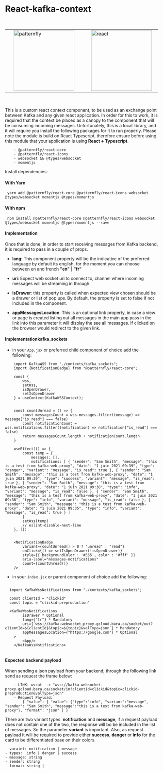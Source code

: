 # React-kafka-context

<table style="margin: 50px auto;">
  <tr>
    <td valign="top" style="border:none;"><img alt="patternfly" hspace="20" height="200" width="200" src="https://pbs.twimg.com/profile_images/1248314779812294656/DKsPlKdl.png"/></td>
    <td valign="top" style="border:none;"><img alt="react" hspace="20" height="200" width="200" src="https://mildaintrainings.com/wp-content/uploads/2017/11/react-logo.png"/></td>
    <td valign="top" style="border:none;"><img alt="kafka" hspace="20" height="200" width="200" src="https://www.indellient.com/wp-content/uploads/2020/10/20201021_Introduction-to-Apache-Kafka_BLOG-FEATURED-IMAGE.jpg"/></td>
  </tr>
 </table>

This is a custom react context component, to be used as an exchange point between Kafka
and any given react application. In order for this to work, it is required that the context
be placed as a canopy to the component that will be consuming incoming messages. Unfortunately,
this is a local library, and it will require you install the following packages for it to run properly.
Please note the module is build on React Typescript, therefore ensure before using this module
that your application is using <b>React + Typescript</b>.

        - @patternfly/react-core
        - @patternfly/react-icons
        - websocket && @types/websocket
        - momentjs

Install dependencies:
#### With Yarn
``` yarn add @patternfly/react-core @patternfly/react-icons websocket @types/websocket momentjs @types/momentjs```

#### With npm
``` npm install @patternfly/react-core @patternfly/react-icons websocket @types/websocket momentjs @types/momentjs --save```

#### Implementation
Once that is done, in order to start receiving messages from Kafka backend, it is required to pass in
a couple of props.

- <b>lang</b>: This component property will be the indicative of the preferred language by default its english, for the
  moment you can choose between en and french <b>"en"</b> | <b>"fr"</b>

- <b>uri</b>: Expect web socket uri to connect to, channel where incoming messages will be streaming in through.

- <b>isDrawer</b>: this property is called when expected view chosen should be a drawer or list of pop ups. By default, the property is
  set to false if not included in the component.

- <b>appMessagesLocation</b>: This is an optional link property, in case a view or page is created listing out all messages in the main app
  pass in the link into this parameter it will display the see all messages. If clicked on the browser would redirect to the given link.

#### Implementationkafka_sockets

- in your `App.jsx` or preferred child component of choice add the following:

```
    import KafkaWSS from "./contexts/kafka_sockets";
    import {NotificationBadge} from "@patternfly/react-core";
    
    const {
        wss,
        setWss,
        isOpenDrawer,
        setIsOpenDrawer
    } = useContext(KafkaWSSContext);
    
    
    const countUnread = () => {
        const messagesCount = wss.messages.filter((message) => message["is_read"] === false)
        const notificationCount = wss.notifications.filter((notification) => notification["is_read"] === false)
        return messagesCount.length + notificationCount.length
    }
    
    useEffect(() => {
        const temp = {
            messages: [],
            notifications: [ { "sender": "Sam Smith", "message": "this is a test from kafka-web-proxy", "date": "1 juin 2021 09:39", "type": "danger", "variant": "message", "is_read": true }, { "sender": "Sam Smith", "message": "this is a test from kafka-web-proxy", "date": "1 juin 2021 09:39", "type": "success", "variant": "message", "is_read": true }, { "sender": "Sam Smith", "message": "this is a test from kafka-web-proxy", "date": "1 juin 2021 09:38", "type": "info", "variant": "message", "is_read": false }, { "sender": "Sam Smith", "message": "this is a test from kafka-web-proxy", "date": "1 juin 2021 09:38", "type": "info", "variant": "message", "is_read": false }, { "sender": "Sam Smith", "message": "this is a test from kafka-web-proxy", "date": "1 juin 2021 09:35", "type": "info", "variant": "message", "is_read": true } ]
        }
        setWss(temp)
        // eslint-disable-next-line
    }, [])
    
    
    <NotificationBadge
        variant={countUnread() > 0 ? "unread" : "read"}
        onClick={() => setIsOpenDrawer(!isOpenDrawer)}
        style={{ backgroundColor : '#555', color : '#fff' }}
        aria-label="messages-notifications"
        count={countUnread()}
    />
```

- in your `index.jsx` or parent component of choice add the following:
````
    
  import KafkaWssNotifications from "./contexts/kafka_sockets";
  
  const clientId = "clickid"
  const topic = "clickid-preproduction"

  <KafkaWssNotifications
        isDrawer * Optional
        lang={"fr"} * Mandatory
        uri={`wss://kafka-websocket-proxy.gcloud.bara.ca/socket/out?clientId=${clientId}&topic=${topic}&valType=json`} * Mandatory
        appMessagesLocation={"https://google.com"} * Optional
    >
        <App/>
    </KafkaWssNotifications>
    
````

#### Expected backend payload
When sending a json payload from your backend, through the following link
send as request the frame below:

        - LINK: wscat  -c "wss://kafka-websocket-proxy.gcloud.bara.ca/socket/in?clientId=clickid&topic=clickid-preproduction&valType=json"
        - Request Payload:
            { "value": { "value": {"type":"info", "variant":"message", "sender": "Sam Smith", "message":"this is a test from kafka-web-proxy"}, "format": "json" } }

There are two variant types: <b>notification</b> and <b>message</b>, if a request payload does not contain one of the two,
the response will bo be included in the list of messages. So the parameter <b>variant</b> is important.
Also, as request payload it will be required to provide either <b>success</b>, <b>danger</b> or <b>info</b>
for the card to be differentiated base on their colors.

    - varaint: notification | message   
    - types:  info | danger | success
    - message: string
    - sender: string
    - format: string | 


